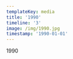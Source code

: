 ```yaml
---
templateKey: media
title: '1990'
timeline: '3'
image: /img/1990.jpg
timestamp: '1990-01-01'
---
```

1990
